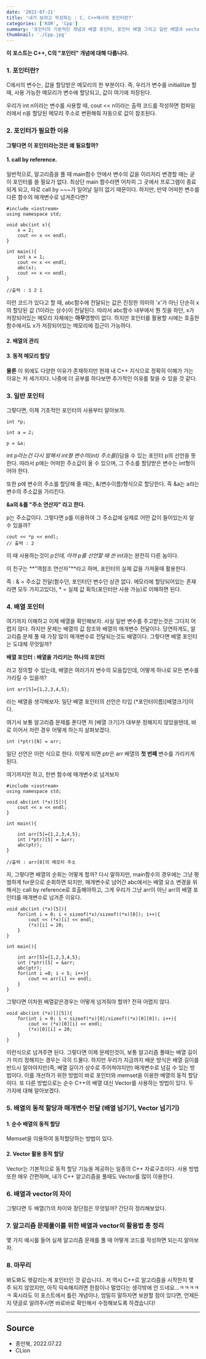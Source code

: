 ```yaml
---
date: '2022-07-21'
title: '내가 보려고 작성하는 : C, C++에서의 포인터란?'
categories: ['KOR', 'Cpp']
summary: '포인터의 기본적인 개념과 배열 포인터, 포인터 배열 그리고 일반 배열과 vector, 알고리즘 문제풀이를 위한 배열과 vector의 활용법 총 정리까지 다뤄봅니다.'
thumbnail: './Cpp.jpg'
---
```


**이 포스트는 C++, C의 "포인터" 개념에 대해 다룹니다.**

### 1. 포인터란?

C에서의 변수는, 값을 할당받은 메모리의 한 부분이다. 
즉, 우리가 변수를 initialilze 할 때, 사용 가능한 메모리가 변수에 할당되고,
값이 여기에 저장된다.

우리가 int n이라는 변수를 사용할 때, cout << n이라는 출력 코드를 작성하면
컴파일러에서 n을 할당된 메모리 주소로 변환해줘 자동으로 값이 참조된다.

### 2. 포인터가 필요한 이유

**그렇다면 이 포인터라는것은 왜 필요할까?**

#### 1. call by reference.

일반적으로, 알고리즘을 풀 때 main함수 안에서 변수의 값을 이리저리 변경할 때는 굳이 포인터를 쓸 필요가 없다. 최상단 main 함수라면 어차피 그 곳에서
프로그램이 종료되게 되고, 따로 call by ~~~가 일어날 일이 없기 때문이다. 하지만, 만약 어떠한 변수를 다른 함수의 매개변수로 넘겨준다면?

```
#include <iostream>
using namespace std;

void abc(int x){
    x = 2;
    cout << x << endl;
}

int main(){
    int x = 1;
    cout << x << endl;
    abc(x);
    cout << x << endl;
}

//출력 : 1 2 1
```
이런 코드가 있다고 할 때, abc함수에 전달되는 값은 진정한 의미의 'x'가 아닌
단순히 x의 할당된 값 (1이라는 상수)이 전달된다. 따라서 abc함수 내부에서 뭔 짓을 하던, x가 저장되어있는 메모리 자체에는 **아무**영향이 없다. 하지만 포인터를 활용할 시에는 호출한 함수에서도 x가 저장되어있는 메모리에 접근이 가능하다.

#### 2. 배열의 관리

#### 3. 동적 메모리 할당


**물론** 이 외에도 다양한 이유가 존재하지만 현재 내 C++ 지식으로 정확히 이해가 가는 이유는 저 세가지다. 나중에 더 공부를 하다보면 추가적인 이유를 찾을 수 있을 것 같다.

### 3. 일반 포인터

그렇다면, 이제 기초적인 포인터의 사용부터 알아보자.

```
int *p;

int a = 2;

p = &a;
```
int *p라는건 다시 말해서 int형 변수의(int) 주소를(*)담을 수 있는 포인터 p의 선언을 뜻한다. 따라서 p에는 어떠한 주소값이 올 수 있으며, 그 주소를 할당받은 변수는 int형이어야 한다. 

또한 p에 변수의 주소를 할당해 줄 때는, &(변수이름)형식으로 할당한다. 즉 &a는 a라는 변수의 주소값을 가리킨다. 

**&a의 &를 "주소 연산자" 라고 한다.**

p는 주소값이다. 그렇다면 p를 이용하여 그 주소값에 실제로 어떤 값이 들어있는지 알 수 있을까?

```
cout << *p << endl;
// 출력 : 2
```
이 때 사용하는것이 *p인데, 아까 p를 선언할 때 쓴 int*과는 완전히 다른 놈이다.

이 친구는 **"역참조 연산자"**라고 하며, 포인터의 실제 값을 가져올때 활용한다.

즉 : & = 주소값 전달(함수던, 포인터던 변수던 상관 없다. 메모리에 할당되어있는 존재라면 모두 가지고있다), * = 실제 값 획득(포인터만 사용 가능)로 이해하면 된다.

### 4. 배열 포인터

여기까지 이해하고 이제 배열을 확인해보자. 사실 일반 변수를 주고받는것은 그다지 어렵지 않다. 하지만 문제는 배열의 값 참조와 배열의 매개변수 전달이다.
당연하게도, 알고리즘 문제 풀 때 가장 많이 매개변수로 전달되는것도 배열이다. 그렇다면 배열 포인터는 도대체 무엇일까?

**배열 포인터 : 배열을 가리키는 하나의 포인터**

라고 정의할 수 있는데, 배열은 여러가지 변수의 모음집인데, 어떻게 하나로 모든 변수를 가리킬 수 있을까?

```
int arr[5]={1,2,3,4,5}; 
```
라는 배열을 생각해보자. 일단 배열 포인터의 선언은
타입 (*포인터이름)[배열크기]이다.

여기서 보통 알고리즘 문제를 푼다면 저 [배열 크기]가 대부분 정해지지 않았을텐데, 바로 이어서 저런 경우 어떻게 하는지 살펴보겠다.

```
int (*ptr)[N] = arr;
```
일단 선언은 이런 식으로 한다. 이렇게 되면 ptr은 arr 배열의 **첫 번째** 변수를 가리키게 된다.
 
여기까지만 하고, 한번 함수에 매개변수로 넘겨보자

```
#include <iostream>
using namespace std;

void abc(int (*x)[5]){
    cout << x << endl;
}

int main(){

    int arr[5]={1,2,3,4,5};
    int (*ptr)[5] = &arr;
    abc(ptr);
}

//출력 : arr[0]의 메모리 주소
```
자, 그렇다면 배열의 순회는 어떻게 할까? 다시 말하지만, main함수의 경우에는 그냥 평범하게 for문으로 순회하면 되지만, 매개변수로 넘어간 abc에서는 배열 요소 변경을 위해서는 call by reference로 호출해야하고, 그게 우리가 그냥 arr이 아닌 arr의 배열 포인터를 매개변수로 넘겨준 이유다.

```
void abc(int (*x)[5]){
    for(int i = 0; i < sizeof(*x)/sizeof((*x)[0]); i++){
        cout << (*x)[i] << endl;
        (*x)[i] = 20;
    }
}

int main(){

    int arr[5]={1,2,3,4,5};
    int (*ptr)[5] = &arr;
    abc(ptr);
    for(int i =0; i < 5; i++){
        cout << arr[i] << endl;
    }
}
```

그렇다면 이차원 배열같은경우는 어떻게 넘겨줘야 할까? 전혀 어렵지 않다.

```
void abc(int (*x)[][5]){
    for(int i = 0; i < sizeof(*x)[0]/sizeof((*x)[0][0]); i++){
        cout << (*x)[0][i] << endl;
        (*x)[0][i] = 20;
    }
}
```
이런식으로 넘겨주면 된다. 그렇다면 이제 문제인것이, 보통 알고리즘 풀때는 배열 길이가 미리 정해지는 경우는 극히 드물다. 하지만 우리가 지금까지 배운 방식은 배열 길이를 반드시 알아야지만(즉, 배열 길이가 상수로 주어져야지만) 매개변수로 넘길 수 있는 방법이다. 이를 개선하기 위한 방법이 바로 포인터와 memset을 이용한 배열의 동적 할당이다. 또 다른 방법으로는 순수 C++의 배열 대신 Vector를 사용하는 방법이 있다. 두 가지에 대해 알아보겠다.

### 5. 배열의 동적 할당과 매개변수 전달 (배열 넘기기, Vector 넘기기)

#### 1. 순수 배열의 동적 할당
Memset을 이용하여 동적할당하는 방법이 있다.

#### 2. Vector 활용 동적 할당
Vector는 기본적으로 동적 할당 기능을 제공하는 일종의 C++ 자료구조이다. 사용 방법 또한 매우 간편하며, 내가 C++ 알고리즘을 풀때도 Vector를 많이 이용한다.

### 6. 배열과 vector의 차이

그렇다면 두 배열(?)의 차이와 장단점은 무엇일까? 간단히 정리해보았다.

### 7. 알고리즘 문제풀이를 위한 배열과 vector의 활용법 총 정리

몇 가지 예시를 들어 실제 알고리즘 문제를 풀 때 어떻게 코드를 작성하면 되는지 알아보자.

### 8. 마무리

봐도봐도 헷갈리는게 포인터인 것 같습니다.. 저 역시 C++로 알고리즘을 시작한지 몇 주 되지 않았지만, 아직 익숙해지려면 한참이나 멀었다는 생각밖에 안 드네요...ㅋㅋㅋㅋㅋ
혹시라도 이 포스트에서 틀린 개념이나, 엄밀히 말하자면 보완할 점이 있다면, 언제든지 댓글로 알려주시면 바로바로 확인해서 수정해보도록 하겠습니다!

---

## Source

- 종만북, 2022.07.22
- CLion
